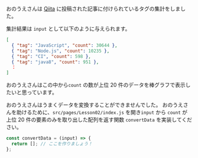 おのうえさんは [Qiita](https://qiita.com) に投稿された記事に付けられているタグの集計をしました。

集計結果は `input` として以下のように与えられます。

```json
[
  { "tag": "JavaScript", "count": 30644 },
  { "tag": "Node.js", "count": 10235 },
  { "tag": "CI", "count": 598 },
  { "tag": "java8", "count": 951 },
  ：
]
```

おのうえさんはこの中から`count` の数が上位 20 件のデータを棒グラフで表示したいと思っています。

おのうえさんはうまくデータを変換することができませんでした。
おのうえさんを助けるために、`src/pages/Lesson02/index.js` を開き`input` から `count` が上位 20 件の要素のみを取り出した配列を返す関数 `convertData` を実装してください。

```javascript
const convertData = (input) => {
  return []; // ここを作りましょう！
};
```
